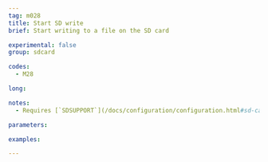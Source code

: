 ```yaml
---
tag: m028
title: Start SD write
brief: Start writing to a file on the SD card

experimental: false
group: sdcard

codes:
  - M28

long:

notes:
  - Requires [`SDSUPPORT`](/docs/configuration/configuration.html#sd-card-slot)

parameters:

examples:

---
```


